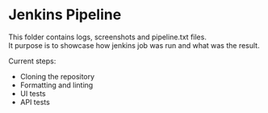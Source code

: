 # Jenkins Pipeline

This folder contains logs, screenshots and pipeline.txt files.  
It purpose is to showcase how jenkins job was run and what was the result.

Current steps:

- Cloning the repository
- Formatting and linting
- UI tests
- API tests
